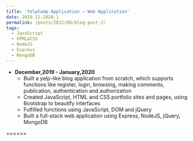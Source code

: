 ```yaml
---
title: 'YelpCamp Application – Web Application'
date: 2019.12-2020.1
permalink: /posts/2012/08/blog-post-2/
tags:
  - JavaScript
  - HTML&CSS
  - NodeJS
  - Express
  - MongoDB
---
```


* **December,2019 - January,2020** 
    * Built a yelp-like blog application from scratch, which supports functions like register, login, browsing, making comments, publication, authentication and authorization
    * Created JavaScript, HTML and CSS portfolio sites and pages, using Bootstrap to beautify interfaces
    * Fulfilled functions using JavaScript, DOM and jQuery
    * Built a full-stack web application using Express, NodeJS, jQuery, MongoDB

======
